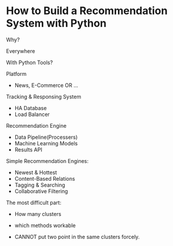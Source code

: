 # How to Build a Recommendation System with Python

Why?

Everywhere

With Python Tools?

Platform
* News, E-Commerce OR ...

Tracking & Responsing System
* HA Database
* Load Balancer

Recommendation Engine
* Data Pipeline(Processers)
* Machine Learning Models
* Results API


Simple Recommendation Engines:
* Newest & Hottest
* Content-Based Relations
* Tagging & Searching
* Collaborative Filtering

The most difficult part:
* How many clusters
* which methods workable

* CANNOT put two point in the same clusters forcely.

